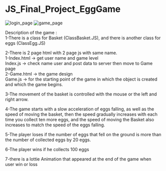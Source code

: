# JS_Final_Project_EggGame
![login_page](https://user-images.githubusercontent.com/93389016/149851967-2fe64b27-a0fe-4fb5-a510-a42c77d6699b.png)
![game_page](https://user-images.githubusercontent.com/93389016/149852011-dc4b34e1-f5f2-4bbf-b927-d5e729cb25d7.png)

<!-- <img src="https://user-images.githubusercontent.com/93389016/149851837-2274fe07-54f1-4605-ad9b-161c7c294d35.png" width="40%" height="40%" > -->
<!-- <img src="https://user-images.githubusercontent.com/93389016/149851884-521d033d-b386-457b-9ec3-f5a61615a377.png" width="40%" height="40%" > -->

Description of the game :  
1-There is a class for Basket (ClassBasket.JS), and there is another class for eggs (ClassEgg.JS)

2-There is 2 page 
html with 2 page js with same name.  
        1-Index.html -> get user name and game level  
          Index.js   -> check name user and post data to server then move to Game page  
        2-Game.html  -> the game design  
          Game.js    -> for the starting point of the game in which the object is created and which the game begins.  

3-The movement of the basket is controlled with the mouse or the left and right arrow.  

4-The game starts with a slow acceleration of eggs falling, as well as the speed of moving the basket, then the speed gradually increases with each time you collect ten more eggs, and the speed of moving the Basket also increases to match the speed of the eggs falling.  

5-The player loses if the number of eggs that fell on the ground is more than the number of collected eggs by 20 eggs.  

6-The player wins if he collects 100 eggs  

7-there is a lottie Animation that appeared at the end of the game when user win or loss  
